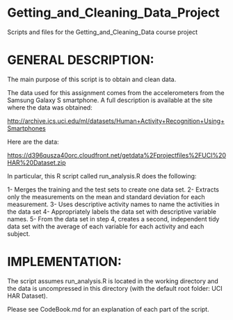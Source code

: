# Getting_and_Cleaning_Data_Project
Scripts and files for the Getting_and_Cleaning_Data course project

# GENERAL DESCRIPTION:

The main purpose of this script is to obtain and clean data.

The data used for this assignment comes from the accelerometers from the Samsung Galaxy S smartphone. 
A full description is available at the site where the data was obtained:

http://archive.ics.uci.edu/ml/datasets/Human+Activity+Recognition+Using+Smartphones

Here are the data:

https://d396qusza40orc.cloudfront.net/getdata%2Fprojectfiles%2FUCI%20HAR%20Dataset.zip

In particular, this R script called run_analysis.R does the following:

1- Merges the training and the test sets to create one data set.
2- Extracts only the measurements on the mean and standard deviation for each measurement.
3- Uses descriptive activity names to name the activities in the data set
4- Appropriately labels the data set with descriptive variable names.
5- From the data set in step 4, creates a second, independent tidy data set with the average of 
   each variable for each activity and each subject.


# IMPLEMENTATION:

The script assumes run_analysis.R is located in the working directory and the data is
uncompressed in this directory (with the default root folder: UCI HAR Dataset).

Please see CodeBook.md for an explanation of each part of the script.
